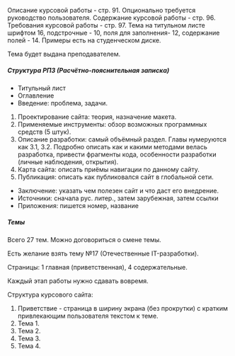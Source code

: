 Описание курсовой работы - стр. 91.
Опционально требуется руководство пользователя.
Содержание курсовой работы - стр. 96.
Требования курсовой работы - стр. 97.
Тема на титульном листе шрифтом 16, подстрочные - 10, поля для заполнения- 12, содержание полей - 14.
Примеры есть на студенческом диске.

Тема будет выдана преподавателем.

##### Структура РПЗ (Расчётно-пояснительная записка)

- Титульный лист
- Оглавление
- Введение: проблема, задачи.
1. Проектирование сайта: теория, назначение макета.
2. Применяемые инструменты: обзор возможных программных средств (5 штук).
3. Описание разработки: самый объёмный раздел. Главы нумеруются как 3.1, 3.2. Подробно описать как и какими методами велась разработка, привести фрагменты кода, особенности разработки (личные наблюдения, открытия).
4. Карта сайта: описать приёмы навигации по данному сайту.
5. Публикация: описать как публиковался сайт в глобальной сети.
- Заключение: указать чем полезен сайт и что даст его внедрение.
- Источники: сначала рус. литер., затем зарубежная, затем ссылки
- Приложения: пишется номер, название

##### Темы

Всего 27 тем. Можно договориться о смене темы.

Есть желание взять тему №17 (Отечественные IT-разработки).

Страницы: 1 главная (приветственная), 4 содержательные.

Каждый этап работы нужно сдавать вовремя.

Структура курсового сайта:
1. Приветствие - страница в ширину экрана (без прокрутки) с кратким привлекающим пользователя текстом к теме.
2. Тема 1.
3. Тема 2.
4. Тема 3.
5. Тема 4.
